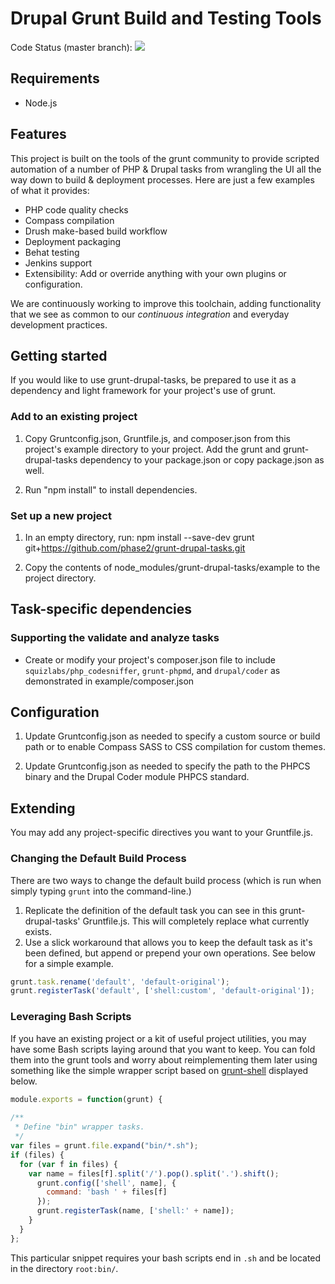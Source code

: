 # Drupal Grunt Build and Testing Tools

Code Status (master branch): <img src="https://travis-ci.org/phase2/grunt-drupal-tasks.svg?branch=master">

## Requirements

* Node.js


## Features

This project is built on the tools of the grunt community to provide scripted automation of a number of PHP & Drupal tasks from wrangling the UI all the way down to build & deployment processes. Here are just a few examples of what it provides:

* PHP code quality checks
* Compass compilation
* Drush make-based build workflow
* Deployment packaging
* Behat testing
* Jenkins support
* Extensibility: Add or override anything with your own plugins or configuration.

We are continuously working to improve this toolchain, adding functionality that we see as common to our _continuous integration_ and everyday development practices.

## Getting started

If you would like to use grunt-drupal-tasks, be prepared to use it as a dependency and light framework for your project's use of grunt.

### Add to an existing project

1. Copy Gruntconfig.json, Gruntfile.js, and composer.json from this project's example directory to your project. Add the grunt and grunt-drupal-tasks dependency to your package.json or copy package.json as well.

2. Run "npm install" to install dependencies.

### Set up a new project

1. In an empty directory, run: npm install --save-dev grunt git+https://github.com/phase2/grunt-drupal-tasks.git

2. Copy the contents of node_modules/grunt-drupal-tasks/example to the project directory.

## Task-specific dependencies

### Supporting the validate and analyze tasks

* Create or modify your project's composer.json file to include `squizlabs/php_codesniffer`, `grunt-phpmd`, and `drupal/coder` as demonstrated in example/composer.json


## Configuration

1. Update Gruntconfig.json as needed to specify a custom source or build path or to enable Compass SASS to CSS compilation for custom themes.

1. Update Gruntconfig.json as needed to specify the path to the PHPCS binary and the Drupal Coder module PHPCS standard.


## Extending

You may add any project-specific directives you want to your Gruntfile.js.

### Changing the Default Build Process

There are two ways to change the default build process (which is run when simply typing `grunt` into the command-line.)

1. Replicate the definition of the default task you can see in this grunt-drupal-tasks' Gruntfile.js. This will completely replace what currently exists.
2. Use a slick workaround that allows you to keep the default task as it's been defined, but append or prepend your own operations. See below for a simple example.

```js
grunt.task.rename('default', 'default-original');
grunt.registerTask('default', ['shell:custom', 'default-original']);
```

### Leveraging Bash Scripts

If you have an existing project or a kit of useful project utilities, you may have some Bash scripts laying around that you want to keep. You can fold them into the grunt tools and worry about reimplementing them later using something like the simple wrapper script based on [grunt-shell](https://github.com/sindresorhus/grunt-shell) displayed below. 

```js
module.exports = function(grunt) {
 
/**
 * Define "bin" wrapper tasks.
 */
var files = grunt.file.expand("bin/*.sh");
if (files) {
  for (var f in files) {
    var name = files[f].split('/').pop().split('.').shift();
      grunt.config(['shell', name], {
        command: 'bash ' + files[f]
      });
      grunt.registerTask(name, ['shell:' + name]);
    }
  }
};
```
This particular snippet requires your bash scripts end in `.sh` and be located in the directory `root:bin/`.